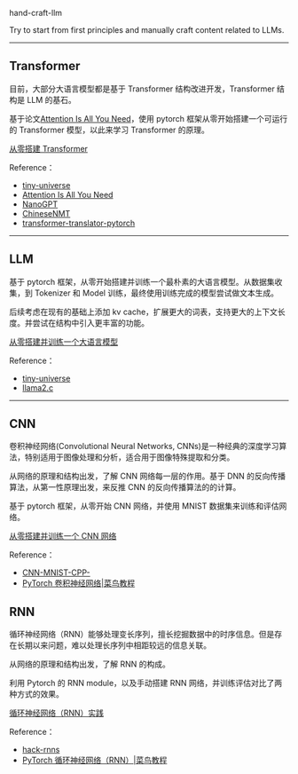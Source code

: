 hand-craft-llm

Try to start from first principles and manually craft content related to LLMs.


----------


## Transformer


目前，大部分大语言模型都是基于 Transformer 结构改进开发，Transformer 结构是 LLM 的基石。

基于论文[Attention Is All You Need](https://arxiv.org/pdf/1706.03762)，使用 pytorch 框架从零开始搭建一个可运行的 Transformer 模型，以此来学习 Transformer 的原理。

[从零搭建 Transformer](https://github.com/Taot-chen/hand-craft-llm/blob/main/src/python/build_transformer/README.md)


Reference：
* [tiny-universe](https://github.com/datawhalechina/tiny-universe/)
* [Attention Is All You Need](https://arxiv.org/pdf/1706.03762)
* [NanoGPT](https://github.com/karpathy/nanoGPT)
* [ChineseNMT](https://github.com/hemingkx/ChineseNMT)
* [transformer-translator-pytorch](https://github.com/devjwsong/transformer-translator-pytorch)



----------


## LLM


基于 pytorch 框架，从零开始搭建并训练一个最朴素的大语言模型。从数据集收集，到 Tokenizer 和 Model 训练，最终使用训练完成的模型尝试做文本生成。

后续考虑在现有的基础上添加 kv cache，扩展更大的词表，支持更大的上下文长度。并尝试在结构中引入更丰富的功能。

[从零搭建并训练一个大语言模型](https://github.com/Taot-chen/hand-craft-llm/blob/main/src/python/build_and_train_llm/README.md)



Reference：
* [tiny-universe](https://github.com/datawhalechina/tiny-universe/)
* [llama2.c](https://github.com/karpathy/llama2.c)




---------


## CNN

卷积神经网络(Convolutional Neural Networks, CNNs)是一种经典的深度学习算法，特别适用于图像处理和分析，适合用于图像特殊提取和分类。

从网络的原理和结构出发，了解 CNN 网络每一层的作用。基于 DNN 的反向传播算法，从第一性原理出发，来反推 CNN 的反向传播算法的的计算。

基于 pytorch 框架，从零开始 CNN 网络，并使用 MNIST 数据集来训练和评估网络。

[从零搭建并训练一个 CNN 网络](https://github.com/Taot-chen/hand-craft-llm/tree/main/src/python/CNN)


Reference：
* [CNN-MNIST-CPP-](https://github.com/xoslh/CNN-MNIST-CPP-)
* [PyTorch 卷积神经网络|菜鸟教程](https://www.runoob.com/pytorch/pytorch-cnn.html)




## RNN

循环神经网络（RNN）能够处理变长序列，擅长挖掘数据中的时序信息。但是存在长期以来问题，难以处理长序列中相距较远的信息关联。

从网络的原理和结构出发，了解 RNN 的构成。

利用 Pytorch 的 RNN module，以及手动搭建 RNN 网络，并训练评估对比了两种方式的效果。

[循环神经网络（RNN）实践](https://github.com/Taot-chen/hand-craft-llm/tree/main/src/python/RNN)



Reference：
* [hack-rnns](https://github.com/datawhalechina/hack-rnns/blob/main/docs/chapter1/chapter1.ipynb)
* [PyTorch 循环神经网络（RNN）|菜鸟教程](https://www.runoob.com/pytorch/pytorch-recurrent-neural-network.html)


